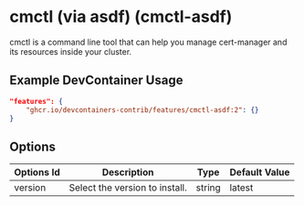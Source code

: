 
# cmctl (via asdf) (cmctl-asdf)

cmctl is a command line tool that can help you manage cert-manager and its resources inside your cluster.

## Example DevContainer Usage

```json
"features": {
    "ghcr.io/devcontainers-contrib/features/cmctl-asdf:2": {}
}
```

## Options

| Options Id | Description | Type | Default Value |
|-----|-----|-----|-----|
| version | Select the version to install. | string | latest |


